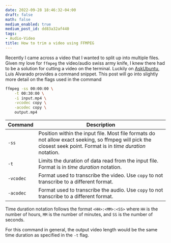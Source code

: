 ```yaml
---
date: 2022-09-28 18:46:32-04:00
draft: false
math: false
medium_enabled: true
medium_post_id: dd83a32af440
tags:
- Audio-Video
title: How to trim a video using FFMPEG
---
```


Recently I came across a video that I wanted to split up into multiple files. Given my love for `ffmpeg` the video/audio swiss army knife, I knew there had to be a solution for cutting a video on the terminal. Luckily on [AskUbuntu](https://askubuntu.com/a/56044), Luis Alvarado provides a command snippet. This post will go into slightly more detail on the flags used in the command

```bash
ffmpeg -ss 00:00:00 \
	-t 00:30:00 \
	-i input.mp4 \
	-vcodec copy \
	-acodec copy \
	output.mp4
```

| Command   | Description                                                  |
| --------- | ------------------------------------------------------------ |
| `-ss`     | Position within the input file. Most file formats do not allow exact seeking, so ffmpeg will pick the closest seek point. Format is in *time duration* notation. |
| `-t`      | Limits the duration of data read from the input file.  Format is in *time duration* notation. |
| `-vcodec` | Format used to transcribe the video. Use `copy` to not transcribe to a different format. |
| `-acodec` | Format used to transcribe the audio. Use `copy` to not transcribe to a different format. |

Time duration notation follows the format `<HH>:<MM>:<SS>` where `HH` is the number of hours, `MM` is the number of minutes, and `SS` is the number of seconds.

For this command in general, the output video length would be the same time duration as specified in the `-t` flag.